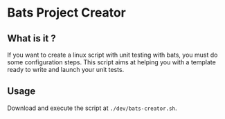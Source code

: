 # Bats Project Creator

## What is it ?

If you want to create a linux script with unit testing with bats, you must do some configuration steps. This script aims at helping you with a template ready to write and launch your unit tests.

## Usage

Download and execute the script at `./dev/bats-creator.sh`.

